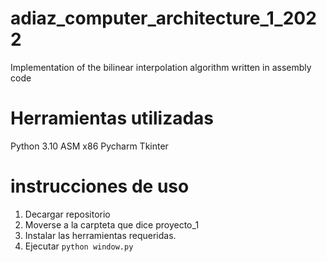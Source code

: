 # adiaz_computer_architecture_1_2022
Implementation of the bilinear interpolation algorithm written in assembly code

# Herramientas utilizadas

Python 3.10
ASM x86
Pycharm
Tkinter

# instrucciones de uso
1. Decargar repositorio
2. Moverse a la carpteta que dice proyecto_1
3. Instalar las herramientas requeridas.
4. Ejecutar `python window.py`
